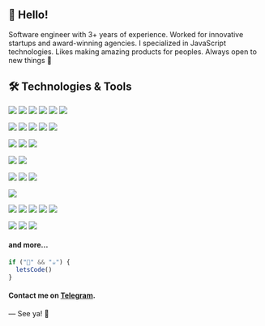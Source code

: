 ## 👋 Hello! 
Software engineer with 3+ years of experience. Worked for innovative startups and award-winning agencies. I specialized in JavaScript technologies. Likes making amazing products for peoples. Always open to new things 🙌

## 🛠️ Technologies & Tools
![](https://img.shields.io/badge/Code-JavaScript-informational?style=flat&color=informational&logo=javascript)
![](https://img.shields.io/badge/Code-TypeScript-informational?style=flat&color=informational&logo=typescript)
![](https://img.shields.io/badge/Code-Node.js-informational?style=flat&color=informational&logo=nodedotjs)
![](https://img.shields.io/badge/Code-React-informational?style=flat&color=informational&logo=react)
![](https://img.shields.io/badge/Code-Next.js-informational?style=flat&color=informational&logo=nextdotjs)
![](https://img.shields.io/badge/Code-Redux-informational?style=flat&color=764ABC&logo=redux)

![](https://img.shields.io/badge/Tool-react_router-informational?style=flat&color=informational&logo=reactrouter)
![](https://img.shields.io/badge/Tool-react_hook_form-informational?style=flat&color=informational&logo=reacthookform)
![](https://img.shields.io/badge/Tool-React_Query-informational?style=flat&color=informational&logo=reactquery)
![](https://img.shields.io/badge/Tool-axios-informational?style=flat&color=informational&logo=axios)
![](https://img.shields.io/badge/Tool-i18n-informational?style=flat&color=informational&logo=i18next)

![](https://img.shields.io/badge/Tool-jest-informational?style=flat&color=informational&logo=jest)
![](https://img.shields.io/badge/Tool-Storybook-informational?style=flat&color=informational&logo=storybook)
![](https://img.shields.io/badge/Tool-Chromatic-informational?style=flat&color=informational&logo=chromatic)

![](https://img.shields.io/badge/Tool-ESLint-informational?style=flat&color=informational&logo=eslint)
![](https://img.shields.io/badge/Tool-stylelint-informational?style=flat&color=informational&logo=stylelint)

![](https://img.shields.io/badge/Tool-babel-informational?style=flat&color=informational&logo=babel)
![](https://img.shields.io/badge/Tool-Webpack-informational?style=flat&color=informational&logo=webpack)
![](https://img.shields.io/badge/Tool-Vite-informational?style=flat&color=informational&logo=vite)

![](https://img.shields.io/badge/Tool-Git-informational?style=flat&color=informational&logo=git)

![](https://img.shields.io/badge/Tool-SCSS-informational?style=flat&color=C69&logo=sass)
![](https://img.shields.io/badge/Tool-CSS_modules-informational?style=flat&color=informational&logo=cssmodules)
![](https://img.shields.io/badge/Tool-Styled_components-informational?style=flat&color=informational&logo=styled-components)
![](https://img.shields.io/badge/Tool-Tailwind-informational?style=flat&color=informational&logo=tailwindcss)
![](https://img.shields.io/badge/Tool-MUI-informational?style=flat&color=informational&logo=mui)

![](https://img.shields.io/badge/Tool-Figma-informational?style=flat&color=informational&logo=figma)
![](https://img.shields.io/badge/Tool-Photoshop-informational?style=flat&color=informational&logo=adobephotoshop)
![](https://img.shields.io/badge/Tool-Illustrator-informational?style=flat&color=informational&logo=adobeillustrator)
#### and more...



```javascript
if ("🍪" && "☕") {
  letsCode()
}
```
 
#### Contact me on [Telegram](https://t.me/mironov_ma).

― See ya! 👋
